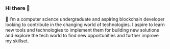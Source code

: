 ### Hi there 👋

<!--
**manjitxt/manjitxt** is a ✨ _special_ ✨ repository because its `README.md` (this file) appears on your GitHub profile.

Here are some ideas to get you started:

- 🔭 I’m currently working on ...
- 🌱 I’m currently learning ...
- 👯 I’m looking to collaborate on ...
- 🤔 I’m looking for help with ...
- 💬 Ask me about ...
- 📫 How to reach me: ...
- 😄 Pronouns: ...
- ⚡ Fun fact: ...
-->
🌱 I’m a computer science undergraduate  and aspiring blockchain developer looking to contribute in the changing world of technologies. I aspire to learn new tools and technologies to implement them for building new solutions and explore the tech world to find new opportunities and further improve my skillset.
